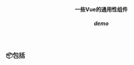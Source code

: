 <h4 align='center'>
一些Vue的通用性组件
</h4>

<h5 align='center'>
demo
</h5>

<br>

### 📦包括

<!-- - [Vue3](https://github.com/vuejs/core) -->

<!-- - [Vite](https://github.com/vitejs/vite)

- [Vue Router](https://github.com/vuejs/vue-router)

- [UnoCSS](https://github.com/unocss/unocss)

- [TypeScript](https://github.com/microsoft/TypeScript)

- [`devtools-next`](https://github.com/vuejs/devtools-next)

- [`unplugin-vue-router`-基于文件的路由](https://github.com/posva/unplugin-vue-router)

- [`unplugin-auto-import`-配置自动导入](https://github.com/antfu/unplugin-auto-import)

- [`unplugin-vue-components`-配置组件自动加载](https://github.com/antfu/unplugin-vue-components)

- [VueUse-Composition API工具集](https://github.com/antfu/vueuse)

- [pnpm](https://github.com/pnpm/pnpm)

- [antfu-eslint-config](https://github.com/antfu/eslint-config)

- [commitlint](https://github.com/conventional-changelog/commitlint) -->

<br>

<!-- ### 克隆模板

```sh
git clone https://github.com/Hub-yang/my-vue-dev-template.git
```

推荐使用[degit](https://github.com/Rich-Harris/degit)

```bash
npx degit Hub-yang/my-vue-dev-template my-dev-app
```

```bash
cd my-dev-app
```

```bash
pnpm i # 没有pnpm ？, 先运行: npm install -g pnpm
```

### 🔥[自动配置commitlint+husky+lint-staged](https://github.com/Hub-yang/todo-scripts)

```bash
pnpm install --save-dev @huberyyang/todo-scripts
```

```bash
npx hubery commitlint-init --clear
``` -->
